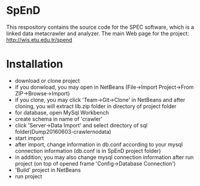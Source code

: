 # SpEnD
This respository contains the source code for the SPEC software, which is a linked data metacrawler and analyzer.
The main Web page for the project: http://wis.etu.edu.tr/spend
# Installation
- download or clone project
- if you donwload, you may open in NetBeans (File->Import Project->From ZIP->Browse->Import)
- if you clone, you may click 'Team->Git->Clone' in NetBeans and after cloning, you will extract lib.zip folder in directory of project folder
- for database, open MySql Workbench
- create schema in name of 'crawler'
- click 'Server->Data Import' and select directory of sql folder(Dump20160603-crawlernodata)
- start import
- after import, change information in db.conf according to your mysql connection information (db.conf is in SpEnD project folder)
- in addition, you may also change mysql connection information after run project (on top of opened frame 'Config->Database Connection')
- 'Build' project in NetBeans
- run project
